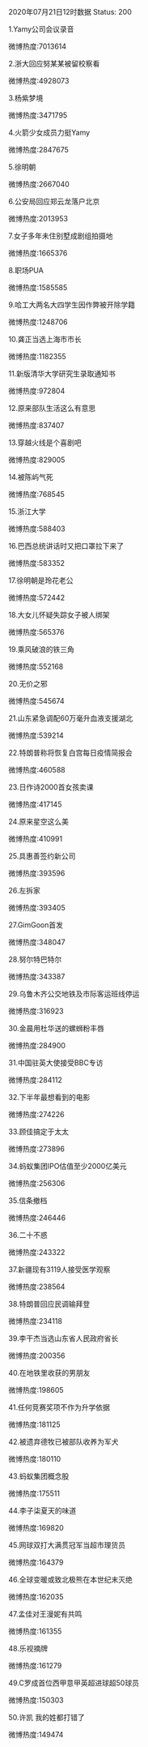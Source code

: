 2020年07月21日12时数据
Status: 200

1.Yamy公司会议录音

微博热度:7013614

2.浙大回应努某某被留校察看

微博热度:4928073

3.杨紫梦境

微博热度:3471795

4.火箭少女成员力挺Yamy

微博热度:2847675

5.徐明朝

微博热度:2667040

6.公安局回应郑云龙落户北京

微博热度:2013953

7.女子多年未住别墅成剧组拍摄地

微博热度:1665376

8.职场PUA

微博热度:1585585

9.哈工大两名大四学生因作弊被开除学籍

微博热度:1248706

10.龚正当选上海市市长

微博热度:1182355

11.新版清华大学研究生录取通知书

微博热度:972804

12.原来部队生活这么有意思

微博热度:837407

13.穿越火线是个喜剧吧

微博热度:829005

14.被陈屿气死

微博热度:768545

15.浙江大学

微博热度:588403

16.巴西总统讲话时又把口罩拉下来了

微博热度:583352

17.徐明朝是玲花老公

微博热度:572442

18.大女儿怀疑失踪女子被人绑架

微博热度:565376

19.乘风破浪的铁三角

微博热度:552168

20.无价之邪

微博热度:545674

21.山东紧急调配60万毫升血液支援湖北

微博热度:539214

22.特朗普称将恢复白宫每日疫情简报会

微博热度:460588

23.日作诗2000首女孩卖课

微博热度:417145

24.原来星空这么美

微博热度:410991

25.具惠善签约新公司

微博热度:393596

26.左拆家

微博热度:393405

27.GimGoon首发

微博热度:348047

28.努尔特巴特尔

微博热度:343387

29.乌鲁木齐公交地铁及市际客运班线停运

微博热度:316923

30.金晨用杜华送的螺蛳粉丰唇

微博热度:284900

31.中国驻英大使接受BBC专访

微博热度:284112

32.下半年最想看到的电影

微博热度:274226

33.顾佳搞定于太太

微博热度:273896

34.蚂蚁集团IPO估值至少2000亿美元

微博热度:256306

35.信条撤档

微博热度:246446

36.二十不惑

微博热度:243322

37.新疆现有3119人接受医学观察

微博热度:238564

38.特朗普回应民调输拜登

微博热度:234118

39.李干杰当选山东省人民政府省长

微博热度:200356

40.在地铁里收获的男朋友

微博热度:198605

41.任何竞赛奖项不作为升学依据

微博热度:181125

42.被遗弃德牧已被部队收养为军犬

微博热度:180110

43.蚂蚁集团概念股

微博热度:175511

44.李子柒夏天的味道

微博热度:169820

45.网球双打大满贯冠军当超市理货员

微博热度:164379

46.全球变暖或致北极熊在本世纪末灭绝

微博热度:162035

47.孟佳对王漫妮有共鸣

微博热度:161355

48.乐视摘牌

微博热度:161279

49.C罗成首位西甲意甲英超进球超50球员

微博热度:150303

50.许凯 我的姓都打错了

微博热度:149474

